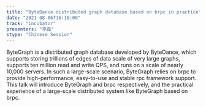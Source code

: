 ```yaml
---
title: "ByteDance distributed graph database based on brpc in practice"
date: "2021-08-06T16:10:00" 
track: "incubator"
presenters: "李磊"
stype: "Chinese Session"
---
```

ByteGraph is a distributed graph database developed by ByteDance, which supports storing trillions of edges of data scale of very large graphs, supports ten million read and write QPS, and runs on a scale of nearly 10,000 servers. In such a large-scale scenario, ByteGraph relies on brpc to provide high-performance, easy-to-use and stable rpc framework support. This talk will introduce ByteGraph and brpc respectively, and the practical experience of a large-scale distributed system like ByteGraph based on brpc.